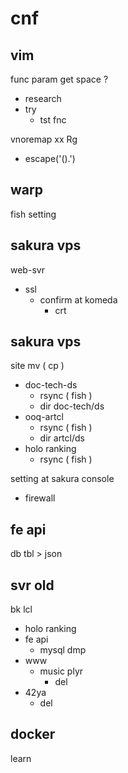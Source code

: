 
# cnf


## vim

func param get space ?
- research
- try
  - tst fnc


vnoremap xx Rg
- escape('().')


## warp

fish setting


## sakura vps

web-svr
- ssl
  - confirm at komeda
    - crt


## sakura vps

site mv ( cp )
- doc-tech-ds
  - rsync ( fish )
  - dir doc-tech/ds
- ooq-artcl
  - rsync ( fish )
  - dir artcl/ds
- holo ranking
  - rsync ( fish )


setting at sakura console
- firewall


## fe api

db tbl > json


## svr old

bk lcl
- holo ranking
- fe api
  - mysql dmp
- www
  - music plyr
    - del
- 42ya
  - del


## docker

learn



